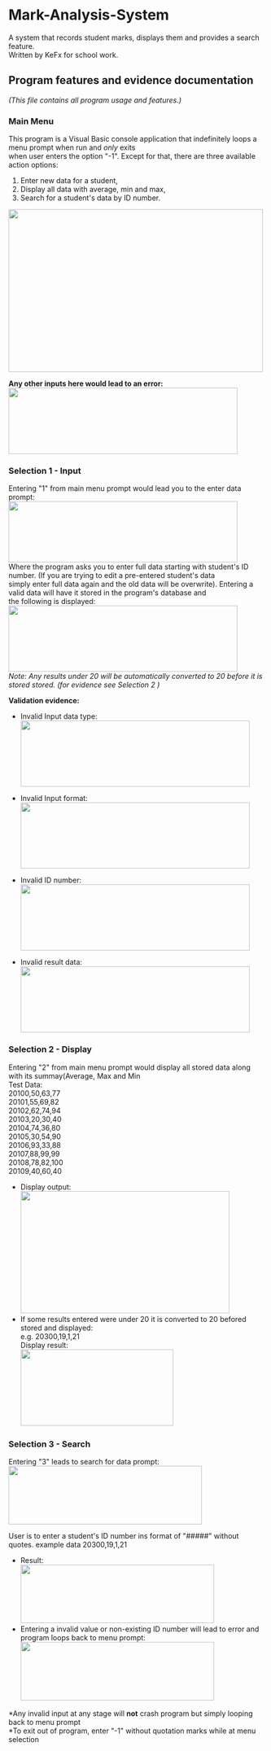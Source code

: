 # Mark-Analysis-System
A system that records student marks, displays them and provides a search feature. <br/>
Written by KeFx for school work.

## Program features and evidence documentation
*(This file contains all program usage and features.)* <br/>
### Main Menu
This program is a Visual Basic console application that indefinitely loops a menu prompt when run and *only* exits <br/>
when user enters the option "-1". Except for that, there are three available action options:<br/>
1. Enter new data for a student,
2. Display all data with average, min and max,
3. Search for a student's data by ID number. <br/>

<img src="https://user-images.githubusercontent.com/62463532/132792056-1e1df741-e02d-489f-8f81-6a994029c570.png" width="500" height="320"><br/>

**Any other inputs here would lead to an error:<br/>**
<img src="https://user-images.githubusercontent.com/62463532/132790366-3ccd6a9b-a1bf-4691-a2c1-82a140b715ac.png" width="450" height="130">

### Selection 1 - Input
Entering "1" from main menu prompt would lead you to the enter data prompt:
<img src="https://user-images.githubusercontent.com/62463532/132791048-6a9c1fc4-1040-4519-80a2-52dfa119ba6b.png" width="450" height="120"><br/>
Where the program asks you to enter full data starting with student's ID number. (If you are trying to edit a pre-entered student's data<br/>
simply enter full data again and the old data will be overwrite). Entering a valid data will have it stored in the program's database and<br/>
the following is displayed:<br/>
<img src="https://user-images.githubusercontent.com/62463532/132791601-8e1485bb-3d17-45a8-bdf6-d2da5610a0f4.png" width="450" height="130"><br/>
*Note: Any results under 20 will be automatically converted to 20 before it is stored stored. (for evidence see Selection 2 )*<br/>

**Validation evidence:**<br/>

* Invalid Input data type:<br/>
<img src="https://user-images.githubusercontent.com/62463532/132793196-dbe4b655-cdc3-4f9d-ac4f-f00b0bc4a235.png" width="450" height="130"><br/>

* Invalid Input format:<br/>
<img src="https://user-images.githubusercontent.com/62463532/132792574-f10ff23b-3451-4291-8a62-60064c6baec2.png" width="450" height="130"><br/>

* Invalid ID number:<br/>
<img src="https://user-images.githubusercontent.com/62463532/132792823-17b2b862-ca95-46bc-8b05-d6eccaf22cc8.png" width="450" height="130"><br/>

* Invalid result data:<br/>
<img src="https://user-images.githubusercontent.com/62463532/132793019-70945e0e-f8ce-495c-b5b3-9608aa946c97.png" width="450" height="130"><br/>


### Selection 2 - Display
Entering "2" from main menu prompt would display all stored data along with its summay(Average, Max and Min<br/>
Test Data:<br/>
  20100,50,63,77<br/>
  20101,55,69,82<br/>
  20102,62,74,94<br/>
  20103,20,30,40<br/>
  20104,74,36,80<br/>
  20105,30,54,90<br/>
  20106,93,33,88<br/>
  20107,88,99,99<br/>
  20108,78,82,100<br/>
  20109,40,60,40<br/>
* Display output:<br/>
<img src="https://user-images.githubusercontent.com/62463532/132981817-d9926ea2-db33-4f02-b5e8-68af26e34311.png" width="410" height="240"><br/>
* If some results entered were under 20 it is converted to 20 befored stored and displayed:<br/>
  e.g. 20300,19,1,21<br/>
  Display result:<br/>
  <img src="https://user-images.githubusercontent.com/62463532/132929024-2abe56a2-bdb9-4df4-ad0f-e300b4fffa27.png" width="300" height="150"><br/>
  
  
### Selection 3 - Search
Entering "3" leads to search for data prompt:<br/>
<img src="https://user-images.githubusercontent.com/62463532/132929147-5df0945b-6d73-49ba-935e-298febb72b42.png" width="380" height="115"><br/>

User is to enter a student's ID number ins format of "#####" without quotes.
example data 20300,19,1,21<br/>
* Result:<br/>
  <img src="https://user-images.githubusercontent.com/62463532/132929300-820aa9f9-6b2a-4120-ba5c-7345f5d443a5.png" width="380" height="115"><br/>
* Entering a invalid value or non-existing ID number will lead to error and program loops back to menu prompt:<br/>
  <img src="https://user-images.githubusercontent.com/62463532/132929428-d9cfce9a-f291-4c61-81e1-3d2d43622393.png" width="380" height="115"><br/>
  
 
*Any invalid input at any stage will **not** crash program but simply looping back to menu prompt<br/>
*To exit out of program, enter "-1" without quotation marks while at menu selection

